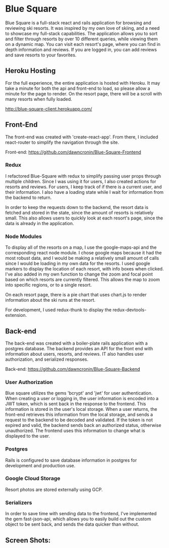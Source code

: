# Blue Square
Blue Square is a full-stack react and rails application for browsing and reviewing ski resorts. It was inspired by my own love of skiing, and a need to showcase my full-stack capabilities. The application allows you to sort and filter through resorts by over 10 different queries, while viewing them on a dynamic map. You can visit each resort's page, where you can find in depth information and reviews. If you are logged in, you can add reviews and save resorts to your favorites.

## Heroku Hosting
For the full experience, the entire application is hosted with Heroku. It may take a minute for both the api and front-end to load, so please allow a minute for the page to render. On the resort page, there will be a scroll with many resorts when fully loaded.

http://blue-square-client.herokuapp.com/

## Front-End
The front-end was created with 'create-react-app'. From there, I included react-router to simplify the navigation through the site.

Front-end: https://github.com/dawncronin/Blue-Square-Frontend

### Redux
I refactored Blue-Square with redux to simplify passing user props through multiple children. Since I was using it for users, I also created actions for resorts and reviews. For users, I keep track of if there is a current user, and their information. I also have a loading state while I wait for information from the backend to return.

In order to keep the requests down to the backend, the resort data is fetched and stored in the state, since the amount of resorts is relatively small. This also allows users to quickly look at each resort's page, since the data is already in the application.

### Node Modules
To display all of the resorts on a map, I use the google-maps-api and the corresponding react node module. I chose google maps because it had the most robust data, and I would be making a relatively small amount of calls since I would be loading in my own data for the resorts. I used google markers to display the location of each resort, with info boxes when clicked. I've also added in my own function to change the zoom and focal point based on which resorts are currently filtered. This allows the map to zoom into specific regions, or to a single resort.

On each resort page, there is a pie chart that uses chart.js to render information about the ski runs at the resort.

For development, I used redux-thunk to display the redux-devtools-extension.

## Back-end
The back-end was created with a boiler-plate rails application with a postgres database. The backend provides an API for the front end with information about users, resorts, and reviews. IT also handles user authorization, and serialized responses.

Back-end: https://github.com/dawncronin/Blue-Square-Backend

### User Authorization
Blue square utilizes the gems 'bcrypt' and 'jwt' for user authentication. When creating a user or logging in, the user information is encoded into a JWT token, which is sent back in the response to the frontend. This information is stored in the user's local storage. When a user returns, the front-end retrieves this information from the local storage, and sends a request to the backend to be decoded and validated. If the token is not expired and valid, the backend sends back an authorized status, otherwise unauthorized. The frontend uses this information to change what is displayed to the user.

### Postgres
Rails is configured to save database information in postgres for development and production use.

### Google Cloud Storage
Resort photos are stored externally using GCP.

### Serializers
In order to save time with sending data to the frontend, I've implemented the gem fast-json-api, which allows you to easily build out the custom object to be sent back, and sends the data quicker than without.

## Screen Shots:

